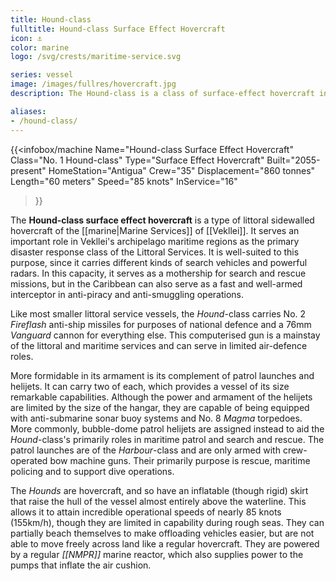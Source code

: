 ```yaml
---
title: Hound-class
fulltitle: Hound-class Surface Effect Hovercraft
icon: ⚓️
color: marine
logo: /svg/crests/maritime-service.svg

series: vessel
image: /images/fullres/hovercraft.jpg
description: The Hound-class is a class of surface-effect hovercraft in service with the Littoral Service of the Vekllei Armed Forces.

aliases:
- /hound-class/
---
```

{{<infobox/machine
	Name="Hound-class Surface Effect Hovercraft"
	Class="No. 1 Hound-class"
	Type="Surface Effect Hovercraft"
	Built="2055-present"
	HomeStation="Antigua"
	Crew="35"
	Displacement="860 tonnes"
	Length="60 meters"
	Speed="85 knots"
	InService="16"
>}}

The **Hound-class surface effect hovercraft** is a type of littoral sidewalled hovercraft of the [[marine|Marine Services]] of [[Vekllei]]. It serves an important role in Vekllei's archipelago maritime regions as the primary disaster response class of the Littoral Services. It is well-suited to this purpose, since it carries different kinds of search vehicles and powerful radars. In this capacity, it serves as a mothership for search and rescue missions, but in the Caribbean can also serve as a fast and well-armed interceptor in anti-piracy and anti-smuggling operations.

Like most smaller littoral service vessels, the *Hound*-class carries No. 2 *Fireflash* anti-ship missiles for purposes of national defence and a 76mm *Vanguard* cannon for everything else. This computerised gun is a mainstay of the littoral and maritime services and can serve in limited air-defence roles.

More formidable in its armament is its complement of patrol launches and helijets. It can carry two of each, which provides a vessel of its size remarkable capabilities. Although the power and armament of the helijets are limited by the size of the hangar, they are capable of being equipped with anti-submarine sonar buoy systems and No. 8 *Magma* torpedoes. More commonly, bubble-dome patrol helijets are assigned instead to aid the *Hound*-class's primarily roles in maritime patrol and search and rescue. The patrol launches are of the *Harbour*-class and are only armed with crew-operated bow machine guns. Their primarily purpose is rescue, maritime policing and to support dive operations.

The *Hounds* are hovercraft, and so have an inflatable (though rigid) skirt that raise the hull of the vessel almost entirely above the waterline. This allows it to attain incredible operational speeds of nearly 85 knots (155km/h), though they are limited in capability during rough seas. They can partially beach themselves to make offloading vehicles easier, but are not able to move freely across land like a regular hovercraft. They are powered by a regular *[[NMPR]]* marine reactor, which also supplies power to the pumps that inflate the air cushion.